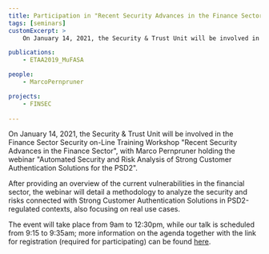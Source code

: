 ```yaml
---
title: Participation in "Recent Security Advances in the Finance Sector" Workshop
tags: [seminars]
customExcerpt: >
    On January 14, 2021, the Security & Trust Unit will be involved in the Finance Sector Security on-Line Training Workshop "Recent Security Advances in the Finance Sector", with Marco Pernpruner holding the webinar "Automated Security and Risk Analysis of Strong Customer Authentication Solutions for the PSD2".

publications:
    - ETAA2019_MuFASA

people:
    - MarcoPernpruner

projects:
    - FINSEC
     
---
```


On January 14, 2021, the Security & Trust Unit will be involved in the Finance Sector Security on-Line Training Workshop "Recent Security Advances in the Finance Sector", with Marco Pernpruner holding the webinar "Automated Security and Risk Analysis of Strong Customer Authentication Solutions for the PSD2".

After providing an overview of the current vulnerabilities in the financial sector, the webinar will detail a methodology to analyze the security and risks connected with Strong Customer Authentication Solutions in PSD2-regulated contexts, also focusing on real use cases.

The event will take place from 9am to 12:30pm, while our talk is scheduled from 9:15 to 9:35am; more information on the agenda together with the link for registration (required for participating) can be found [here](https://www.finsec-project.eu/finance-sector-security-workshop).